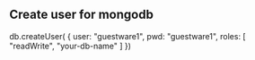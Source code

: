 ## Create user for mongodb

   db.createUser(
   {
     user: "guestware1",
     pwd: "guestware1",
     roles: [ "readWrite", "your-db-name" ]
   })